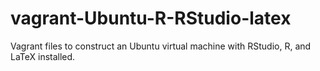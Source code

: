 # vagrant-Ubuntu-R-RStudio-latex
Vagrant files to construct an Ubuntu virtual machine with RStudio, R, and LaTeX installed.
